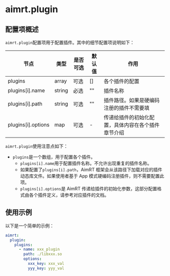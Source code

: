 # aimrt.plugin

## 配置项概述

`aimrt.plugin`配置项用于配置插件。其中的细节配置项说明如下：

| 节点                    | 类型          | 是否可选| 默认值 | 作用 |
| ----                    | ----          | ----  | ----  | ---- |
| plugins                 | array         | 可选  | []    | 各个插件的配置 |
| plugins[i].name         | string        | 必选  | ""    | 插件名称 |
| plugins[i].path         | string        | 可选  | ""    | 插件路径。如果是硬编码注册的插件不需要填 |
| plugins[i].options      | map           | 可选  | -     | 传递给插件的初始化配置，具体内容在各个插件章节介绍 |


`aimrt.plugin`使用注意点如下：
- `plugins`是一个数组，用于配置各个插件。
  - `plugins[i].name`用于配置插件名称。不允许出现重复的插件名称。
  - 如果配置了`plugins[i].path`，AimRT 框架会从该路径下加载对应的插件动态库文件。如果使用者基于 App 模式硬编码注册插件，则不需要配置此项。
  - `plugins[i].options`是 AimRT 传递给插件的初始化参数，这部分配置格式由各个插件定义，请参考对应插件的文档。


## 使用示例

以下是一个简单的示例：
```yaml
aimrt:
  plugin:
    plugins:
      - name: xxx_plugin
        path: ./libxxx.so
        options:
          xxx_key: xxx_val
          yyy_key: yyy_val
```
